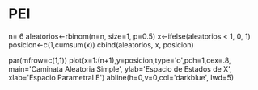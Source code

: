 # PEI
n= 6
aleatorios<-rbinom(n=n, size=1, p=0.5)
x<-ifelse(aleatorios < 1, 0, 1)
posicion<-c(1,cumsum(x))
cbind(aleatorios, x, posicion)

par(mfrow=c(1,1)) 
plot(x=1:(n+1),y=posicion,type='o',pch=1,cex=.8,
     main='Caminata Aleatoria Simple',  ylab='Espacio de Estados de X', xlab='Espacio Parametral E')
abline(h=0,v=0,col='darkblue', lwd=5)
